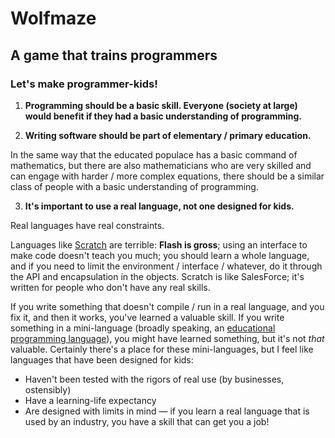 # Wolfmaze
## A game that trains programmers

### Let's make programmer-kids!

1. **Programming should be a basic skill. Everyone (society at large) would benefit if they had a basic understanding of programming.**

2. **Writing software should be part of elementary / primary education.**

In the same way that the educated populace has a basic command of mathematics, but there are also mathematicians who are very skilled and can engage with harder / more complex equations, there should be a similar class of people with a basic understanding of programming.

3. **It's important to use a real language, not one designed for kids.**

Real languages have real constraints.

Languages like [Scratch][scratch] are terrible: **Flash is gross**; using an interface to make code doesn't teach you much; you should learn a whole language, and if you need to limit the environment / interface / whatever, do it through the API and encapsulation in the objects. Scratch is like SalesForce; it's written for people who don't have any real skills.

If you write something that doesn't compile / run in a real language, and  you fix it, and then it works, you've learned a valuable skill. If you write something in a mini-language (broadly speaking, an [educational programming language][epl]), you might have learned something, but it's not _that_ valuable. Certainly there's a place for these mini-languages, but I feel like languages that have been designed for kids:

  * Haven't been tested with the rigors of real use (by businesses, ostensibly)
  * Have a learning-life expectancy
  * Are designed with limits in mind — if you learn a real language that is used by an industry, you have a skill that can get you a job!

[scratch]: http://scratch.mit.edu "Scratch"
[epl]: https://en.wikipedia.org/wiki/Educational_programming_language "Educational programming language"